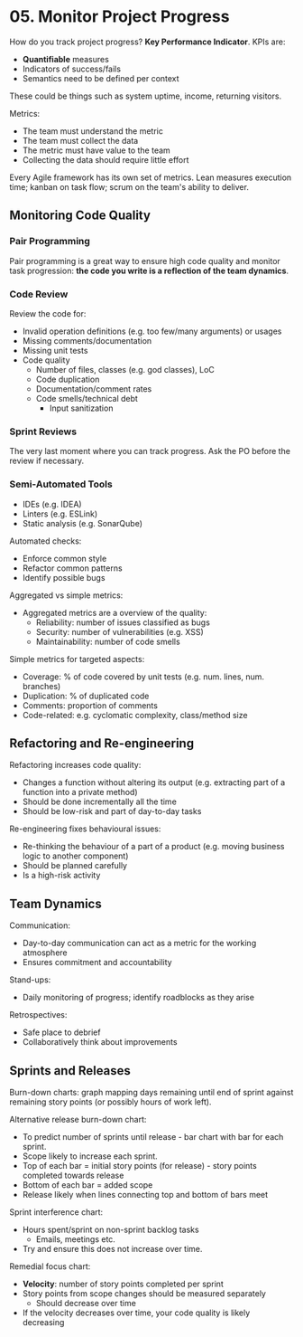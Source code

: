 # 05. Monitor Project Progress

How do you track project progress? **Key Performance Indicator**. KPIs are:

- **Quantifiable** measures
- Indicators of success/fails
- Semantics need to be defined per context

These could be things such as system uptime, income, returning visitors.

<!-- However, not everything is purely quantifiable. -->

Metrics:

- The team must understand the metric
- The team must collect the data
- The metric must have value to the team
- Collecting the data should require little effort

Every Agile framework has its own set of metrics. Lean measures execution time; kanban on task flow; scrum on the team's ability to deliver.

## Monitoring Code Quality

### Pair Programming

Pair programming is a great way to ensure high code quality and monitor task progression: **the code you write is a reflection of the team dynamics**.

### Code Review

Review the code for:

- Invalid operation definitions (e.g. too few/many arguments) or usages
- Missing comments/documentation
- Missing unit tests
- Code quality
  - Number of files, classes (e.g. god classes), LoC
  - Code duplication
  - Documentation/comment rates
  - Code smells/technical debt
    - Input sanitization

### Sprint Reviews

The very last moment where you can track progress. Ask the PO before the review if necessary.

### Semi-Automated Tools

- IDEs (e.g. IDEA)
- Linters (e.g. ESLink)
- Static analysis (e.g. SonarQube)

Automated checks:

- Enforce common style
- Refactor common patterns
- Identify possible bugs

Aggregated vs simple metrics:

- Aggregated metrics are a overview of the quality:
  - Reliability: number of issues classified as bugs
  - Security: number of vulnerabilities (e.g. XSS)
  - Maintainability: number of code smells

Simple metrics for targeted aspects:

- Coverage: % of code covered by unit tests (e.g. num. lines, num. branches)
- Duplication: % of duplicated code
- Comments: proportion of comments
- Code-related: e.g. cyclomatic complexity, class/method size

## Refactoring and Re-engineering

Refactoring increases code quality:

- Changes a function without altering its output (e.g. extracting part of a function into a private method)
- Should be done incrementally all the time
- Should be low-risk and part of day-to-day tasks

Re-engineering fixes behavioural issues:

- Re-thinking the behaviour of a part of a product (e.g. moving business logic to another component)
- Should be planned carefully
- Is a high-risk activity

## Team Dynamics

Communication:

- Day-to-day communication can act as a metric for the working atmosphere
- Ensures commitment and accountability

Stand-ups:

- Daily monitoring of progress; identify roadblocks as they arise

Retrospectives:

- Safe place to debrief
- Collaboratively think about improvements

## Sprints and Releases

Burn-down charts: graph mapping days remaining until end of sprint against remaining story points (or possibly hours of work left).

Alternative release burn-down chart:

- To predict number of sprints until release - bar chart with bar for each sprint.
- Scope likely to increase each sprint.
- Top of each bar = initial story points (for release) - story points completed towards release
- Bottom of each bar = added scope
- Release likely when lines connecting top and bottom of bars meet

Sprint interference chart:

- Hours spent/sprint on non-sprint backlog tasks
  - Emails, meetings etc.
- Try and ensure this does not increase over time.

Remedial focus chart:

- **Velocity**: number of story points completed per sprint
- Story points from scope changes should be measured separately
  - Should decrease over time
- If the velocity decreases over time, your code quality is likely decreasing
